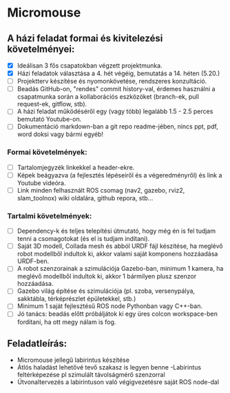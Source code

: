 # Micromouse
## A házi feladat formai és kivitelezési követelményei:
- [x] Ideálisan 3 fős csapatokban végzett projektmunka.
- [x] Házi feladatok választása a 4. hét végéig, bemutatás a 14. héten (5.20.)
- [ ] Projektterv készítése és nyomonkövetése, rendszeres konzultáció.
- [ ] Beadás GitHub-on, "rendes" commit history-val, érdemes használni a csapatmunka során a kollaborációs eszközöket (branch-ek, pull request-ek, gitflow, stb).
- [ ] A házi feladat működéséről egy (vagy több) legalább 1.5 - 2.5 perces bemutató Youtube-on.
- [ ] Dokumentáció markdown-ban a git repo readme-jében, nincs ppt, pdf, word doksi vagy bármi egyéb!

### Formai követelmények:
- [ ] Tartalomjegyzék linkekkel a header-ekre.
- [ ] Képek beágyazva (a fejlesztés lépéseiről és a végeredményről) és link a Youtube videóra.
- [ ] Link minden felhasznált ROS csomag (nav2, gazebo, rviz2, slam_toolnox) wiki oldalára, github repora, stb...

### Tartalmi követelmények:
- [ ] Dependency-k és teljes telepítési útmutató, hogy még én is fel tudjam tenni a csomagotokat (és el is tudjam indítani).
- [ ] Saját 3D modell, Collada mesh és abból URDF fájl készítése, ha meglévő robot modellből indultok ki, akkor valami saját komponens hozzáadása URDF-ben.
- [ ] A robot szenzorainak a szimulációja Gazebo-ban, minimum 1 kamera, ha meglévő modellből indultok ki, akkor 1 bármilyen plusz szenzor hozzáadása.
- [ ] Gazebo világ építése és szimulációja (pl. szoba, versenypálya, sakktábla, térképrészlet épületekkel, stb.)
- [ ] Minimum 1 saját fejlesztésű ROS node Pythonban vagy C++-ban.
- [ ] Jó tanács: beadás előtt próbáljátok ki egy üres colcon workspace-ben fordítani, ha ott megy nálam is fog.

## Feladatleírás:
- Micromouse jellegű labirintus készítése
- Átlós haladást lehetővé tevő szakasz is legyen benne
-Labirintus feltérképezése pl szimulált távolságmérő szenzorral
- Útvonaltervezés a labirintuson való végigvezetésre saját ROS node-dal

